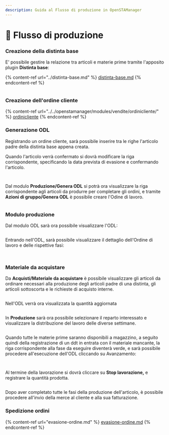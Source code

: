 ```yaml
---
description: Guida al Flusso di produzione in OpenSTAManager
---
```


# 🥽 Flusso di produzione

### Creazione della distinta base

E' possibile gestire la relazione tra articoli e materie prime tramite l'apposito plugin **Distinta base**:

{% content-ref url="../distinta-base.md" %}
[distinta-base.md](../distinta-base.md)
{% endcontent-ref %}

<figure><img src="../../.gitbook/assets/immagine (584).png" alt=""><figcaption></figcaption></figure>

### Creazione dell'ordine cliente

{% content-ref url="../../openstamanager/modules/vendite/ordinicliente/" %}
[ordinicliente](../../openstamanager/modules/vendite/ordinicliente/)
{% endcontent-ref %}

### Generazione ODL

Registrando un ordine cliente, sarà possibile inserire tra le righe l'articolo padre della distinta base appena creata.

Quando l'articolo verrà confermato si dovrà modificare la riga corrispondente, specificando la data prevista di evasione e confermando l'articolo.

<figure><img src="../../.gitbook/assets/immagine (587).png" alt=""><figcaption></figcaption></figure>

<figure><img src="../../.gitbook/assets/immagine (588).png" alt=""><figcaption></figcaption></figure>

Dal modulo **Produzione/Genera ODL** si potrà ora visualizzare la riga corrispondente agli articoli da produrre per completare gli ordini, e tramite **Azioni di gruppo/Genera ODL** è possibile creare l'Odine di lavoro.

<figure><img src="../../.gitbook/assets/immagine (589).png" alt=""><figcaption></figcaption></figure>

### Modulo produzione

Dal modulo ODL sarà ora possibile visualizzare l'ODL:

<figure><img src="../../.gitbook/assets/immagine (591).png" alt=""><figcaption></figcaption></figure>

Entrando nell'ODL, sarà possibile visualizzare il dettaglio dell'Ordine di lavoro e delle rispettive fasi:

<figure><img src="../../.gitbook/assets/immagine (592).png" alt=""><figcaption></figcaption></figure>

<figure><img src="../../.gitbook/assets/immagine (593).png" alt=""><figcaption></figcaption></figure>

### Materiale da acquistare

Da **Acquisti/Materiale da acquistare** è possibile visualizzare gli articoli da ordinare necessari alla produzione degli articoli padre di una distinta, gli articoli sottoscorta e le richieste di acquisto interne.

<figure><img src="../../.gitbook/assets/immagine (599).png" alt=""><figcaption></figcaption></figure>

Nell'ODL verrà ora visualizzata la quantità aggiornata

<figure><img src="../../.gitbook/assets/immagine (600).png" alt=""><figcaption></figcaption></figure>

In **Produzione** sarà ora possibile selezionare il reparto interessato e visualizzare la distribuzione del lavoro delle diverse settimane.

<figure><img src="../../.gitbook/assets/immagine (594).png" alt=""><figcaption></figcaption></figure>

Quando tutte le materie prime saranno disponibili a magazzino, a seguito quindi della registrazione di un ddt in entrata con il materiale mancante, la riga corrispondente alla fase da eseguire diventerà verde, e sarà possibile procedere all'esecuzione dell'ODL cliccando su Avanzamento:

<figure><img src="../../.gitbook/assets/immagine (596).png" alt=""><figcaption></figcaption></figure>

<figure><img src="../../.gitbook/assets/immagine (597).png" alt=""><figcaption></figcaption></figure>

Al termine della lavorazione si dovrà cliccare su **Stop lavorazione,** e registrare la quantità prodotta.

<figure><img src="../../.gitbook/assets/immagine (598).png" alt=""><figcaption></figcaption></figure>

Dopo aver completato tutte le fasi della produzione dell'articolo, è possibile procedere all'invio della merce al cliente e alla sua fatturazione.

### Spedizione ordini

{% content-ref url="evasione-ordine.md" %}
[evasione-ordine.md](evasione-ordine.md)
{% endcontent-ref %}
